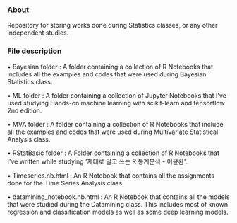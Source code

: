 ### About

Repository for storing works done during Statistics classes, or any other independent studies.   

### File description

• Bayesian folder :  A folder containing a collection of R Notebooks that includes all the examples and codes that were used during Bayesian Statistics class.

• ML folder :  A folder containing a collection of Jupyter Notebooks that I've used studying Hands-on machine learning with scikit-learn and tensorflow 2nd edition.  

• MVA folder :  A folder containing a collection of R Notebooks that include all the examples and codes that were used during Multivariate Statistical Analysis class.

• RStatBasic folder :  A Folder containing a collection of R Notebooks that I've written while studying '제대로 알고 쓰는 R 통계분석 - 이윤환'.

• Timeseries.nb.html :  An R Notebook that contains all the assignments done for the Time Series Analysis class.

• datamining_notebook.nb.html :  An R Notebook that contains all the models that were studied during the Datamining class. This includes most of known regression and classification models as well as some deep learning models. 
